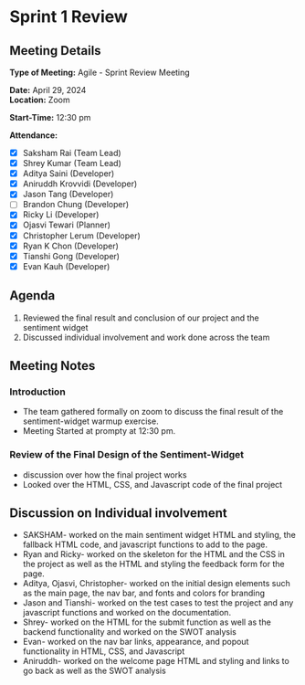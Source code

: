 # Sprint 1 Review

## Meeting Details
**Type of Meeting:** Agile - Sprint Review Meeting

**Date:** April 29, 2024  
**Location:** Zoom

**Start-Time:** 12:30 pm

**Attendance:**    
- [x] Saksham Rai (Team Lead)
- [x] Shrey Kumar (Team Lead)
- [x] Aditya Saini (Developer)
- [x] Aniruddh Krovvidi (Developer)
- [x] Jason Tang (Developer)
- [ ] Brandon Chung (Developer)
- [x] Ricky Li (Developer)
- [x] Ojasvi Tewari (Planner)
- [x] Christopher Lerum (Developer)
- [x] Ryan K Chon (Developer)
- [x] Tianshi Gong (Developer)
- [x] Evan Kauh (Developer) 

## Agenda
1. Reviewed the final result and conclusion of our project and the sentiment widget
2. Discussed individual involvement and work done across the team

## Meeting Notes

### Introduction
- The team gathered formally on zoom to discuss the final result of the sentiment-widget warmup exercise.
- Meeting Started at prompty at 12:30 pm.


### Review of the Final Design of the Sentiment-Widget
- discussion over how the final project works
- Looked over the HTML, CSS, and Javascript code of the final project


## Discussion on Individual involvement
- SAKSHAM- worked on the main sentiment widget HTML and styling, the fallback HTML code, and javascript functions to add to the page.
- Ryan and Ricky- worked on the skeleton for the HTML and the CSS in the project as well as the HTML and styling the feedback form for the page.
- Aditya, Ojasvi, Christopher- worked on the initial design elements such as the main page, the nav bar, and fonts and colors for branding
- Jason and Tianshi- worked on the test cases to test the project and any javascript functions and worked on the documentation.
- Shrey- worked on the HTML for the submit function as well as the backend functionality and worked on the SWOT analysis
- Evan- worked on the nav bar links, appearance, and popout functionality in HTML, CSS, and Javascript 
- Aniruddh- worked on the welcome page HTML and styling and links to go back as well as the SWOT analysis
